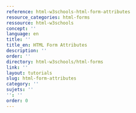 ```yaml
---
reference: html-w3schools-html-form-attributes
resource_categories: html-forms
ressource: html-w3schools
concept: ''
language: en
title: ''
title_en: HTML Form Attributes
description: ''
order: ''
directory: html-w3schools/html-forms
link: ''
layout: tutorials
slug: html-form-attributes
category: ''
sujets: ''
'': ''
order: 0
---
```

